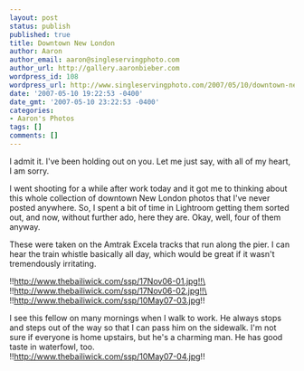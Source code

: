 ```yaml
---
layout: post
status: publish
published: true
title: Downtown New London
author: Aaron
author_email: aaron@singleservingphoto.com
author_url: http://gallery.aaronbieber.com
wordpress_id: 108
wordpress_url: http://www.singleservingphoto.com/2007/05/10/downtown-new-london/
date: '2007-05-10 19:22:53 -0400'
date_gmt: '2007-05-10 23:22:53 -0400'
categories:
- Aaron's Photos
tags: []
comments: []
---
```

I admit it. I've been holding out on you. Let me just say, with all of
my heart, I am sorry.

I went shooting for a while after work today and it got me to thinking
about this whole collection of downtown New London photos that I've
never posted anywhere. So, I spent a bit of time in Lightroom getting
them sorted out, and now, without further ado, here they are. Okay,
well, four of them anyway.

These were taken on the Amtrak Excela tracks that run along the pier. I
can hear the train whistle basically all day, which would be great if it
wasn't tremendously irritating.

!!http://www.thebailiwick.com/ssp/17Nov06-01.jpg!!\
 !!http://www.thebailiwick.com/ssp/17Nov06-02.jpg!!\
 !!http://www.thebailiwick.com/ssp/10May07-03.jpg!!

I see this fellow on many mornings when I walk to work. He always stops
and steps out of the way so that I can pass him on the sidewalk. I'm not
sure if everyone is home upstairs, but he's a charming man. He has good
taste in waterfowl, too.\
 !!http://www.thebailiwick.com/ssp/10May07-04.jpg!!
